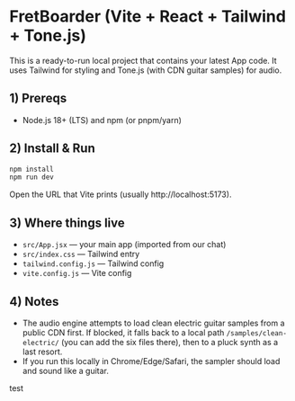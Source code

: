 # FretBoarder (Vite + React + Tailwind + Tone.js)

This is a ready-to-run local project that contains your latest App code.
It uses Tailwind for styling and Tone.js (with CDN guitar samples) for audio.

## 1) Prereqs
- Node.js 18+ (LTS) and npm (or pnpm/yarn)

## 2) Install & Run
```bash
npm install
npm run dev
```
Open the URL that Vite prints (usually http://localhost:5173).

## 3) Where things live
- `src/App.jsx` — your main app (imported from our chat)
- `src/index.css` — Tailwind entry
- `tailwind.config.js` — Tailwind config
- `vite.config.js` — Vite config

## 4) Notes
- The audio engine attempts to load clean electric guitar samples
  from a public CDN first. If blocked, it falls back to a local path
  `/samples/clean-electric/` (you can add the six files there), then
  to a pluck synth as a last resort.
- If you run this locally in Chrome/Edge/Safari, the sampler should load
  and sound like a guitar.

test